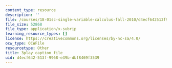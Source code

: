 ```yaml
---
content_type: resource
description: ''
file: /courses/18-01sc-single-variable-calculus-fall-2010/d4ecf642513f9968e39bdbf8469f3539_60VGKnYBpbg.srt
file_size: 52868
file_type: application/x-subrip
learning_resource_types: []
license: https://creativecommons.org/licenses/by-nc-sa/4.0/
ocw_type: OCWFile
resourcetype: Other
title: 3play caption file
uid: d4ecf642-513f-9968-e39b-dbf8469f3539
---
```

